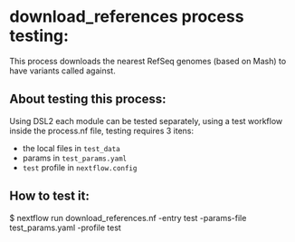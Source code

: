 # download_references process testing:

This process downloads the nearest RefSeq genomes (based on Mash) to have variants called against.

## About testing this process:

Using DSL2 each module can be tested separately, using a test workflow inside the process.nf file, testing requires 3 itens:  
- the local files in `test_data` 
- params in  `test_params.yaml`
- `test` profile in `nextflow.config`

## How to test it:

$ nextflow run download_references.nf -entry test -params-file test_params.yaml -profile test
